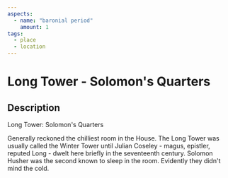 ```yaml
---
aspects: 
  - name: "baronial period"
    amount: 1
tags:
  - place
  - location
---
```


# Long Tower - Solomon's Quarters

## Description
Long Tower: Solomon's Quarters

Generally reckoned the chilliest room in the House. The Long Tower was usually called the Winter Tower until Julian Coseley - magus, epistler, reputed Long - dwelt here briefly in the seventeenth century. Solomon Husher was the second known to sleep in the room. Evidently they didn't mind the cold.